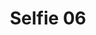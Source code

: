 ---
title: Selfie 06
image: https://res.cloudinary.com/softcomux/image/upload/f_auto,q_auto/v1533825400/sfc/careers%20-%20workshots/selfie-06.jpg
image_description: Mobile app developer explaining how an app works
---